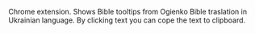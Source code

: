 Chrome extension.
Shows Bible tooltips from Ogienko Bible traslation in Ukrainian language.
By clicking text you can cope the text to clipboard.
